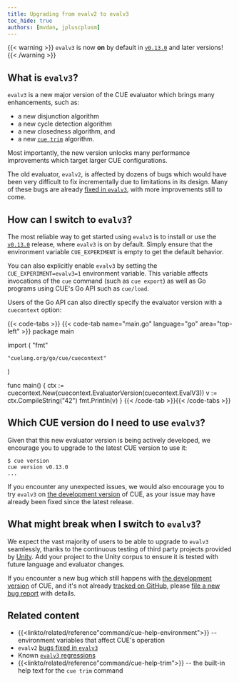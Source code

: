 ```yaml
---
title: Upgrading from evalv2 to evalv3
toc_hide: true
authors: [mvdan, jpluscplusm]
---
```


{{< warning >}}
`evalv3` is now **on** by default in
[`v0.13.0`](https://github.com/cue-lang/cue/releases/tag/v0.13.0)
and later versions!
{{< /warning >}}

## What is `evalv3`?

`evalv3` is a new major version of the CUE evaluator which brings many enhancements,
such as:

- a new disjunction algorithm
- a new cycle detection algorithm
- a new closedness algorithm, and
- a new [`cue trim`]({{<relref"docs/reference/command/cue-help-trim">}}) algorithm.

Most importantly, the new version unlocks many performance improvements which
target larger CUE configurations.

The old evaluator, `evalv2`, is affected by dozens of bugs which would have
been very difficult to fix incrementally due to limitations in its design. Many
of these bugs are already
[fixed in `evalv3`](https://github.com/cue-lang/cue/issues?q=is%3Aissue%20label%3Aevalv3-win),
with more improvements still to come.

<!--more-->

## How can I switch to `evalv3`?

The most reliable way to get started using `evalv3` is to install or use
the [`v0.13.0`]({{<relref"docs/introduction/installation">}})
release, where `evalv3` is on by default. Simply ensure that the environment
variable `CUE_EXPERIMENT` is empty to get the default behavior.

You can also explicitly enable `evalv3` by setting the `CUE_EXPERIMENT=evalv3=1`
environment variable. This variable affects invocations of the `cue` command
(such as `cue export`) as well as Go programs using CUE's Go API such as `cue/load`.

Users of the Go API can also directly specify the evaluator version with a
`cuecontext` option:

{{< code-tabs >}}
{{< code-tab name="main.go" language="go" area="top-left" >}}
package main

import (
	"fmt"

	"cuelang.org/go/cue/cuecontext"
)

func main() {
	ctx := cuecontext.New(cuecontext.EvaluatorVersion(cuecontext.EvalV3))
	v := ctx.CompileString("42")
	fmt.Println(v)
}
{{< /code-tab >}}{{< /code-tabs >}}
## Which CUE version do I need to use `evalv3`?

Given that this new evaluator version is being actively developed,
we encourage you to upgrade to the latest CUE version to use it:

```text { title="TERMINAL" type="terminal" codeToCopy="Y3VlIHZlcnNpb24=" }
$ cue version
cue version v0.13.0
...
```

If you encounter any unexpected issues, we would also encourage you to try `evalv3` on
[the development version]({{<relref"docs/introduction/installation#development-version">}})
of CUE, as your issue may have already been fixed since the latest release.

## What might break when I switch to `evalv3`?

We expect the vast majority of users to be able to upgrade to `evalv3`
seamlessly, thanks to the continuous testing of third party projects
provided by [Unity](https://cuelabs.dev/unity/). Add your project to the
Unity corpus to ensure it is tested with future language and evaluator changes.

If you encounter a new bug which still happens with
[the development version]({{<relref"docs/introduction/installation">}}#install-from-source)
of CUE, and it's not already
[tracked on GitHub](https://github.com/cue-lang/cue/issues?q=is%3Aissue%20state%3Aopen%20label%3Aevalv3),
please [file a new bug report](https://github.com/cue-lang/cue/issues/new?template=bug_report.md)
with details.

## Related content

- {{<linkto/related/reference"command/cue-help-environment">}} -- environment variables that affect CUE's operation
- `evalv2` [bugs fixed in `evalv3`](https://github.com/cue-lang/cue/issues?q=is%3Aissue%20label%3Aevalv3-win)
- Known [`evalv3` regressions](https://github.com/cue-lang/cue/issues?q=is%3Aissue%20state%3Aopen%20label%3Aevalv3)
- {{<linkto/related/reference"command/cue-help-trim">}} -- the built-in help text for the `cue trim` command
